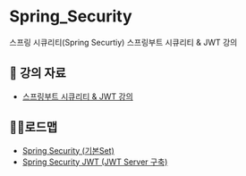 # Spring_Security
스프링 시큐리티(Spring Securtiy) 스프링부트 시큐리티 &amp; JWT 강의

<h2>📘 강의 자료</h2>
<ul>
  <li>
    <a href ="https://www.inflearn.com/course/%EC%8A%A4%ED%94%84%EB%A7%81%EB%B6%80%ED%8A%B8-%EC%8B%9C%ED%81%90%EB%A6%AC%ED%8B%B0" > 스프링부트 시큐리티 & JWT 강의 </a>
  </li>
</ul>
  <h2>🚶‍➡️로드맵</h2>
<ul>
  <li>
    <a href = "https://github.com/LimJinOuk/Spring_Security">  Spring Security (기본Set) </a>
  </li>
  <li>
    <a href = "https://github.com/LimJinOuk/Spring_Security_JWT_Server">Spring Security JWT (JWT Server 구축) </a>
  </li>
</ul>
